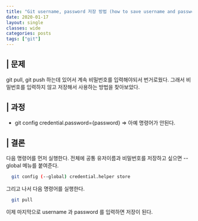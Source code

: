 ```yaml
---
title: "Git username, password 저장 방법 (how to save username and password in git)"
date: 2020-01-17
layout: single
classes: wide
categories: posts
tags: ["git"]
---
```


## | 문제
git pull, git push 하는데 있어서 계속 비밀번호를 입력해야되서 번거로웠다. 그래서 비밀번호를 입력하지 않고 저장해서 사용하는 방법을 찾아보았다.

## | 과정
- git config credential.password={password} => 아예 명령어가 안된다.

## | 결론
다음 명령어를 먼저 실행한다. 전체에 공통 유저이름과 비밀번호를 저장하고 싶으면 --global 메뉴를 붙여준다.
```bash
  git config (--global) credential.helper store
```
그리고 나서 다음 명령어를 실행한다.
```bash
  git pull
```
이제 마지막으로 username 과 password 를 입력하면 저장이 된다.